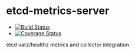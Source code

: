 etcd-metrics-server
===================

* [![Build Status](http://drone.diego-ci.cf-app.com/github.com/cloudfoundry-incubator/etcd-metrics-server/status.svg?branch=master)](http://drone.diego-ci.cf-app.com/github.com/cloudfoundry-incubator/etcd-metrics-server)
* [![Coverage Status](https://coveralls.io/repos/cloudfoundry-incubator/etcd-metrics-server/badge.png)](https://coveralls.io/r/cloudfoundry-incubator/etcd-metrics-server)

etcd varz/healthz metrics and collector integration


